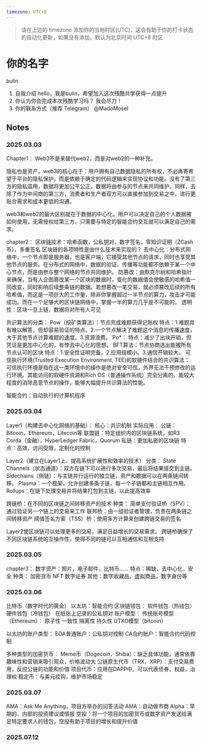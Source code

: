 ```yaml
---
timezone: UTC+8
---
```


> 请在上边的 timezone 添加你的当地时区(UTC)，这会有助于你的打卡状态的自动化更新，如果没有添加，默认为北京时间 UTC+8 时区


# 你的名字
bulin
1. 自我介绍
  hello，我是bulin，希望加入这次残酷共学获得一点提升
2. 你认为你会完成本次残酷学习吗？
  我会尽力！
3. 你的联系方式（推荐 Telegram）
  @MadoMosel

## Notes

<!-- Content_START -->

### 2025.03.03
Chapter1：
Web3不是来替代web2，而是对web2的一种补充。

隐私也是资产，web3的核心在于：用户拥有自己数据隐私的所有权，不必再寄希望于平台的隐私保护，而是依赖于确定的代码逻辑来实现协议和功能。没有了第三方的隐私滥用，数据将更加公平公正，数据将由参与的节点来共同维护。同样，去除了作为中间商的第三方，消费者和生产者双方可以直接参加到交易之中，进行更贴合需求和成本更低的沟通。

web3和web2的最大区别就在于数据的中心化。用户可以决定自己的个人数据被如何使用，无需授权给第三方，只需要与特定的智能合约交互就可以满足自己的需求。


chapter2：
区块链技术：哈希函数，公私钥对，数字签名，零知识证明（ZCash币），多重签名
区块链的各项特性是由什么技术来实现的？
去中心化：分布式网络中，一个节点即是服务器，也是客户端，它接受其他节点的请求，同时也享受其他节点的服务。在分布式的网络中，数据的验证、传播等功能都不依赖于某一个中心节点，而是由参与整个网络的节点共同维护。
防篡改：由默克尔树和哈希指针来确保，当有人企图篡改某一个区块的数据时，变化的数据值会使敏感的哈希值一同改变，同时影响后续整条链的数据。若想篡改一笔交易，就必须篡改后续的所有哈希值，而这是一项巨大的工作量，除非你掌握超过一半节点的算力，攻击才可能成功。而在一个足够大的区块链网络中，掌握一半的算力几乎是不可能的。
透明性：区块一旦上链，数据将对所有人可见

共识算法的分类：
Pow（挖矿类算法）：节点完成难题获得记账权
  特点：1.难题具有难以解答，但却容易验证的特点。2.一个节点解决了难题这个消息的传播速度，大于其他节点计算难题的速度。3.资源浪费。
Po*：
  特点：减少了出块开销，但凭证是更加中心化的，有悖去中心化的思想。
BFT算法：节点协商选出能被所有节点认可的区块
  特点：1.安全性证明完备。2.应用规模小。3.通信开销较大。
可信执行环境(Trusted Execution Environment, TEE)的软硬件结合的共识算法：
  可信执行环境是指在这一类环境中的操作是绝对安全可信，外界无法干预修改的运行环境。其能访问的软硬件资源和Rich OS（普通操作系统）完全分离的。能较大程度的消除恶意节点的操作，能够大幅提升共识算法的性能。

智能合约：自动执行的计算机程序

### 2025.03.04
Layer1（构建去中心化网络的基础）：
  核心：共识机制
  实际应用：
    公链：Bitcoin，Ethereum，Litecoin等
    联盟链：特定组织内的区块链系统，如R3 Corda（金融），HyperLedger Fabric，Quorum
    私链：更加私密的区块链
      特点：高效，访问受限，定制化的控制
      
Layer2（建立在Layer1上，提高系统扩展性和效率的技术）
  分类：
    State Channels（状态通道）：双方在链下可以进行多次交易，最后将结果提交到主链。
    Sidechains（侧链）：与主链并行运行的独立链，资产和数据可以在两条链间转移。
    Plasma：一个框架，允许创建多条子链，每一个子链都和主链相互作用。
    Rollups：在链下处理交易并将结果打包到主链，以此提高效率
    
跨链桥：在不同的区块链之间转移资产的技术
  种类：
    简单支付验证桥（SPV）：通过验证另一个链上的交易来工作
    联邦桥：由一组验证者管理，负责在两条链之间转移资产
    阈值签名方案（TSS）桥：使用多方计算来创建跨链交易的签名

  Layer2使区块链可以处理更多的交易，满足日益增长的交易需求。
  跨链桥确保了不同区块链系统的互操作性，使得不同的链可以互相通信和互相支持

### 2025.03.05
chapter3：
数字资产：照片，电子邮件，比特币……
  特点：稀缺，去中心化，安全
  种类：
    加密货币
    NFT
    数字证券
    其他：数字收藏品，虚拟商品，数字身份等

### 2025.03.06
比特币（数字时代的黄金）
以太坊：智能合约
区块链钱包：
  软件钱包（热钱包）
  硬件钱包（冷钱包）
  在纸张上记录的公私钥对
账户模型：
  传统账号模型（Ethereum）：
    原子性
    一致性
    隔离性
    持久性
  UTXO模型（bitcoin）

以太坊的账户类型：
  EOA普通账户：公私钥对控制
  CA合约账户：智能合约代码控制

多种类型的加密货币：
  Meme币（Dogecoin，Shiba）：缺乏具体功能，通常依靠趣味性和营销来吸引观众，价格波动大
  公链原生代币（TRX，XRP）：支付交易费用，反应公链的功能和价值
  项目代币：应用在DAPP中，可以代表债券，权益，治理权
  稳定币：与美元挂钩，维护市场稳定


### 2025.03.07
AMA：Ask Me Anything，项目方举办的问答活动
AMA：自动做市商
Alpha：早期的、内部的投资建议或情报
空投：将一个项目的加密货币或数字资产发送给满足特定要求人的钱包，空投有助于项目的增长和提升价值



### 2025.07.12

<!-- Content_END -->
